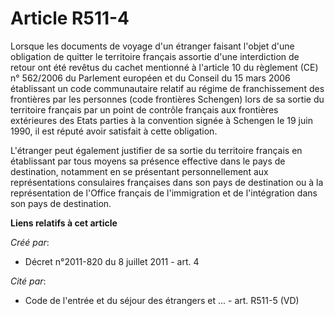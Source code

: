 # Article R511-4

Lorsque les documents de voyage d'un étranger faisant l'objet d'une obligation de quitter le territoire français assortie
d'une interdiction de retour ont été revêtus du cachet mentionné à l'article 10 du règlement (CE) n° 562/2006 du Parlement
européen et du Conseil du 15 mars 2006 établissant un code communautaire relatif au régime de franchissement des frontières
par les personnes (code frontières Schengen) lors de sa sortie du territoire français par un point de contrôle français aux
frontières extérieures des Etats parties à la convention signée à Schengen le 19 juin 1990, il est réputé avoir satisfait à
cette obligation. 

L'étranger peut également justifier de sa sortie du territoire français en établissant par tous moyens sa présence effective
dans le pays de destination, notamment en se présentant personnellement aux représentations consulaires françaises dans son
pays de destination ou à la représentation de l'Office français de l'immigration et de l'intégration dans son pays de
destination.

**Liens relatifs à cet article**

_Créé par_:

  - Décret n°2011-820 du 8 juillet 2011 - art. 4

_Cité par_:

  - Code de l'entrée et du séjour des étrangers et ... - art. R511-5 (VD)
